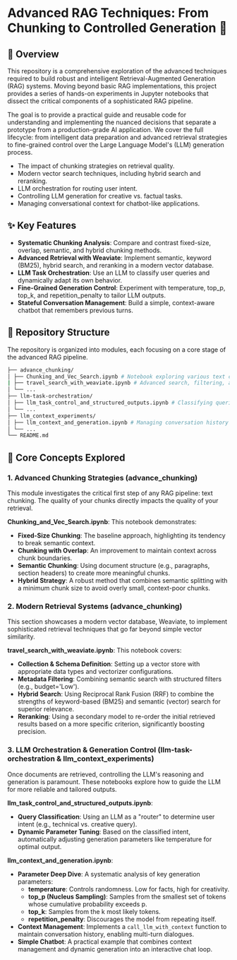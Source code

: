 # Advanced RAG Techniques: From Chunking to Controlled Generation 🚀

## 📜 Overview

This repository is a comprehensive exploration of the advanced techniques required to build robust and intelligent Retrieval-Augmented Generation (RAG) systems. Moving beyond basic RAG implementations, this project provides a series of hands-on experiments in Jupyter notebooks that dissect the critical components of a sophisticated RAG pipeline.

The goal is to provide a practical guide and reusable code for understanding and implementing the nuanced decisions that separate a prototype from a production-grade AI application. We cover the full lifecycle: from intelligent data preparation and advanced retrieval strategies to fine-grained control over the Large Language Model's (LLM) generation process.

- The impact of chunking strategies on retrieval quality.
- Modern vector search techniques, including hybrid search and reranking.
- LLM orchestration for routing user intent.
- Controlling LLM generation for creative vs. factual tasks.
- Managing conversational context for chatbot-like applications.

## ✨ Key Features

- **Systematic Chunking Analysis**: Compare and contrast fixed-size, overlap, semantic, and hybrid chunking methods.
- **Advanced Retrieval with Weaviate**: Implement semantic, keyword (BM25), hybrid search, and reranking in a modern vector database.
- **LLM Task Orchestration**: Use an LLM to classify user queries and dynamically adapt its own behavior.
- **Fine-Grained Generation Control**: Experiment with temperature, top_p, top_k, and repetition_penalty to tailor LLM outputs.
- **Stateful Conversation Management**: Build a simple, context-aware chatbot that remembers previous turns.

## 📂 Repository Structure

The repository is organized into modules, each focusing on a core stage of the advanced RAG pipeline.

```bash
├── advance_chunking/
│ ├── Chunking_and_Vec_Search.ipynb # Notebook exploring various text chunking strategies.
| ├── travel_search_with_weaviate.ipynb # Advanced search, filtering, and reranking.
│ └── ...
├── llm-task-orchestration/
│ ├── llm_task_control_and_structured_outputs.ipynb # Classifying queries and tuning parameters.
│ └── ...
├── llm_context_experiments/
│ ├── llm_context_and_generation.ipynb # Managing conversation history and generation parameters.
│ └── ...
└── README.md
```


## 🔬 Core Concepts Explored

### 1. Advanced Chunking Strategies (advance_chunking)

This module investigates the critical first step of any RAG pipeline: text chunking. The quality of your chunks directly impacts the quality of your retrieval.

**Chunking_and_Vec_Search.ipynb**: This notebook demonstrates:
- **Fixed-Size Chunking**: The baseline approach, highlighting its tendency to break semantic context.
- **Chunking with Overlap**: An improvement to maintain context across chunk boundaries.
- **Semantic Chunking**: Using document structure (e.g., paragraphs, section headers) to create more meaningful chunks.
- **Hybrid Strategy**: A robust method that combines semantic splitting with a minimum chunk size to avoid overly small, context-poor chunks.

### 2. Modern Retrieval Systems (advance_chunking)

This section showcases a modern vector database, Weaviate, to implement sophisticated retrieval techniques that go far beyond simple vector similarity.

**travel_search_with_weaviate.ipynb**: This notebook covers:
- **Collection & Schema Definition**: Setting up a vector store with appropriate data types and vectorizer configurations.
- **Metadata Filtering**: Combining semantic search with structured filters (e.g., budget='Low').
- **Hybrid Search**: Using Reciprocal Rank Fusion (RRF) to combine the strengths of keyword-based (BM25) and semantic (vector) search for superior relevance.
- **Reranking**: Using a secondary model to re-order the initial retrieved results based on a more specific criterion, significantly boosting precision.

### 3. LLM Orchestration & Generation Control (llm-task-orchestration & llm_context_experiments)

Once documents are retrieved, controlling the LLM's reasoning and generation is paramount. These notebooks explore how to guide the LLM for more reliable and tailored outputs.

**llm_task_control_and_structured_outputs.ipynb**:
- **Query Classification**: Using an LLM as a "router" to determine user intent (e.g., technical vs. creative query).
- **Dynamic Parameter Tuning**: Based on the classified intent, automatically adjusting generation parameters like temperature for optimal output.

**llm_context_and_generation.ipynb**:
- **Parameter Deep Dive**: A systematic analysis of key generation parameters:
  - **temperature**: Controls randomness. Low for facts, high for creativity.
  - **top_p (Nucleus Sampling)**: Samples from the smallest set of tokens whose cumulative probability exceeds p.
  - **top_k**: Samples from the k most likely tokens.
  - **repetition_penalty**: Discourages the model from repeating itself.
- **Context Management**: Implements a `call_llm_with_context` function to maintain conversation history, enabling multi-turn dialogues.
- **Simple Chatbot**: A practical example that combines context management and dynamic generation into an interactive chat loop.
